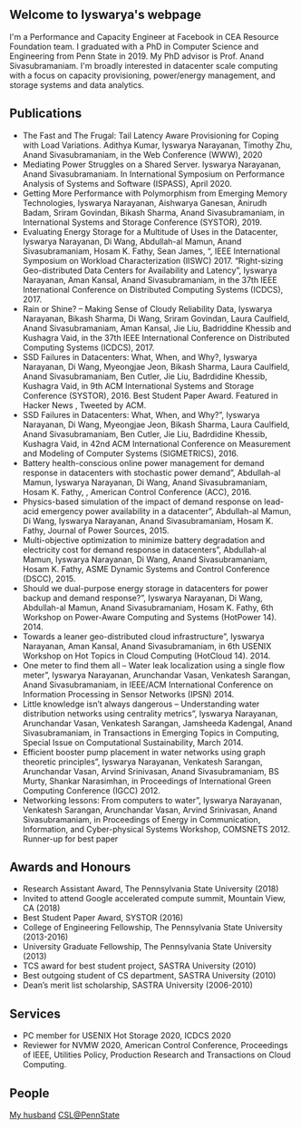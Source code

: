 ## Welcome to Iyswarya's webpage

I'm a Performance and Capacity Engineer at Facebook in CEA Resource Foundation team. I graduated with a PhD in Computer Science and Engineering from Penn State in 2019. My PhD advisor is Prof. Anand Sivasubramaniam. I'm broadly interested in datacenter scale computing with a focus on capacity provisioning, power/energy management, and storage systems and data analytics. 



## Publications

- The Fast and The Frugal: Tail Latency Aware Provisioning for Coping with Load Variations. Adithya Kumar, Iyswarya Narayanan, Timothy Zhu, Anand Sivasubramaniam, in the Web Conference (WWW), 2020
- Mediating Power Struggles on a Shared Server. Iyswarya Narayanan, Anand Sivasubramaniam. In International Symposium on Performance Analysis of Systems and Software (ISPASS), April 2020.
- Getting More Performance with Polymorphism from Emerging Memory Technologies, Iyswarya Narayanan, Aishwarya Ganesan, Anirudh Badam, Sriram Govindan, Bikash Sharma, Anand Sivasubramaniam, in International Systems and Storage Conference (SYSTOR), 2019.
- Evaluating Energy Storage for a Multitude of Uses in the Datacenter, Iyswarya Narayanan, Di Wang, Abdullah-al Mamun, Anand Sivasubramaniam, Hosam K. Fathy, Sean James, “, IEEE International Symposium on Workload Characterization (IISWC) 2017. 
“Right-sizing Geo-distributed Data Centers for Availability and Latency”, Iyswarya Narayanan, Aman Kansal, Anand Sivasubramaniam, in the 37th IEEE International Conference on Distributed Computing Systems (ICDCS), 2017.  
- Rain or Shine? – Making Sense of Cloudy Reliability Data, Iyswarya Narayanan, Bikash Sharma, Di Wang, Sriram Govindan, Laura Caulfield, Anand Sivasubramaniam, Aman Kansal, Jie Liu, Badriddine Khessib and Kushagra Vaid, in the 37th IEEE International Conference on Distributed Computing Systems (ICDCS), 2017.  
- SSD Failures in Datacenters: What, When, and Why?, Iyswarya Narayanan, Di Wang, Myeongjae Jeon, Bikash Sharma, Laura Caulfield, Anand Sivasubramaniam, Ben Cutler, Jie Liu, Badrdidine Khessib, Kushagra Vaid, in 9th ACM International Systems and Storage Conference (SYSTOR), 2016.  Best Student Paper Award. Featured in Hacker News , Tweeted by ACM.
- SSD Failures in Datacenters: What, When, and Why?”, Iyswarya Narayanan, Di Wang, Myeongjae Jeon, Bikash Sharma, Laura Caulfield, Anand Sivasubramaniam, Ben Cutler, Jie Liu, Badrdidine Khessib, Kushagra Vaid, in 42nd ACM International Conference on Measurement and Modeling of Computer Systems (SIGMETRICS), 2016. 
- Battery health-conscious online power management for demand response in datacenters with stochastic power demand”, Abdullah-al Mamun, Iyswarya Narayanan, Di Wang, Anand Sivasubramaniam, Hosam K. Fathy, , American Control Conference (ACC), 2016. 
- Physics-based simulation of the impact of demand response on lead-acid emergency power availability in a datacenter”,  Abdullah-al Mamun, Di Wang, Iyswarya Narayanan, Anand Sivasubramaniam, Hosam K. Fathy, Journal of Power Sources, 2015. 
- Multi-objective optimization to minimize battery degradation and electricity cost for demand response in datacenters”,  Abdullah-al Mamun, Iyswarya Narayanan, Di Wang, Anand Sivasubramaniam, Hosam K. Fathy, ASME Dynamic Systems and Control Conference (DSCC), 2015.
- Should we dual-purpose energy storage in datacenters for power backup and demand response?”, Iyswarya Narayanan, Di Wang, Abdullah-al Mamun, Anand Sivasubramaniam, Hosam K. Fathy, 6th Workshop on Power-Aware Computing and Systems (HotPower 14). 2014. 
- Towards a leaner geo-distributed cloud infrastructure”,  Iyswarya Narayanan, Aman Kansal, Anand Sivasubramaniam, in 6th USENIX Workshop on Hot Topics in Cloud Computing (HotCloud 14). 2014. 
- One meter to find them all – Water leak localization using a single flow meter”, Iyswarya Narayanan, Arunchandar Vasan, Venkatesh Sarangan, Anand Sivasubramaniam, in IEEE/ACM International Conference on Information Processing in Sensor Networks (IPSN) 2014.
- Little knowledge isn’t always dangerous – Understanding water distribution networks using centrality metrics”, Iyswarya Narayanan, Arunchandar Vasan, Venkatesh Sarangan, Jamsheeda Kadengal, Anand Sivasubramaniam, in Transactions in Emerging Topics in Computing, Special Issue on Computational Sustainability, March 2014. 
- Efficient booster pump placement in water networks using graph theoretic principles”, Iyswarya Narayanan, Venkatesh Sarangan, Arunchandar Vasan, Arvind Srinivasan, Anand Sivasubramaniam, BS Murty, Shankar Narasimhan, in Proceedings of International Green Computing Conference (IGCC) 2012. 
- Networking lessons: From computers to water”, Iyswarya Narayanan, Venkatesh Sarangan, Arunchandar Vasan, Arvind Srinivasan, Anand Sivasubramaniam, in Proceedings of Energy in Communication, Information, and Cyber-physical Systems Workshop, COMSNETS 2012. Runner-up for best paper

## Awards and Honours

- Research Assistant Award, The Pennsylvania State University (2018)
- Invited to attend Google accelerated compute summit, Mountain View, CA  (2018)
- Best Student Paper Award, SYSTOR  (2016)
- College of Engineering Fellowship, The Pennsylvania State University  (2013-2016)
- University Graduate Fellowship, The Pennsylvania State University (2013)
- TCS award for best student project, SASTRA University (2010)
- Best outgoing student of CS department, SASTRA University (2010)
- Dean’s merit list scholarship, SASTRA University (2006-2010)

## Services
- PC member for USENIX Hot Storage 2020, ICDCS 2020
- Reviewer for NVMW 2020, American Control Conference, Proceedings of IEEE, Utilities Policy, Production Research and Transactions on Cloud Computing.

## People

[My husband](http://www.cse.psu.edu/~pur128/)
[CSL@PennState](https://csl.cse.psu.edu/)
